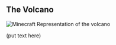 ## The Volcano

![Minecraft Representation of the volcano](https://raw.githubusercontent.com/FourInchKnife/Dragonfire/main/places/volcano/volcano.png)

(put text here)
